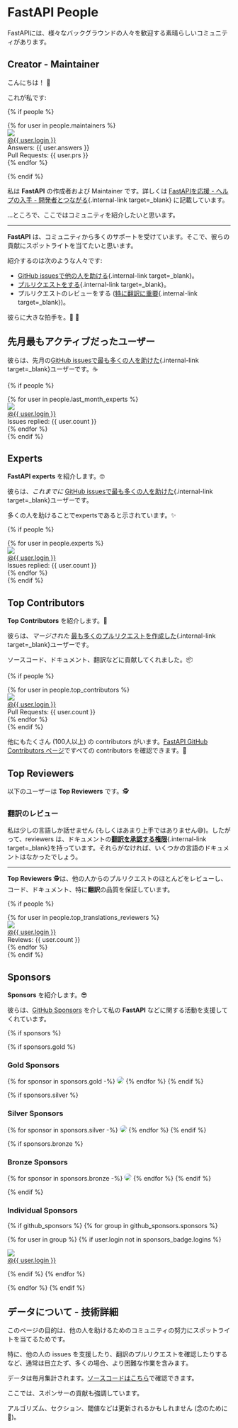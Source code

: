 # FastAPI People

FastAPIには、様々なバックグラウンドの人々を歓迎する素晴らしいコミュニティがあります。

## Creator - Maintainer

こんにちは！ 👋

これが私です:

{% if people %}
<div class="user-list user-list-center">
{% for user in people.maintainers %}

<div class="user"><a href="{{ user.url }}" target="_blank"><div class="avatar-wrapper"><img src="{{ user.avatarUrl }}"/></div><div class="title">@{{ user.login }}</div></a> <div class="count">Answers: {{ user.answers }}</div><div class="count">Pull Requests: {{ user.prs }}</div></div>
{% endfor %}

</div>

{% endif %}

私は **FastAPI** の作成者および Maintainer です。詳しくは [FastAPIを応援 - ヘルプの入手 - 開発者とつながる](help-fastapi.md#開発者とつながる){.internal-link target=_blank} に記載しています。

...ところで、ここではコミュニティを紹介したいと思います。

---

**FastAPI** は、コミュニティから多くのサポートを受けています。そこで、彼らの貢献にスポットライトを当てたいと思います。

紹介するのは次のような人々です:

* [GitHub issuesで他の人を助ける](help-fastapi.md#help-others-with-issues-in-github){.internal-link target=_blank}。
* [プルリクエストをする](help-fastapi.md#create-a-pull-request){.internal-link target=_blank}。
* プルリクエストのレビューをする ([特に翻訳に重要](contributing.md#translations){.internal-link target=_blank})。

彼らに大きな拍手を。👏 🙇

## 先月最もアクティブだったユーザー

彼らは、先月の[GitHub issuesで最も多くの人を助けた](help-fastapi.md#help-others-with-issues-in-github){.internal-link target=_blank}ユーザーです。☕

{% if people %}
<div class="user-list user-list-center">
{% for user in people.last_month_experts %}

<div class="user"><a href="{{ user.url }}" target="_blank"><div class="avatar-wrapper"><img src="{{ user.avatarUrl }}"/></div><div class="title">@{{ user.login }}</div></a> <div class="count">Issues replied: {{ user.count }}</div></div>
{% endfor %}

</div>
{% endif %}

## Experts

**FastAPI experts** を紹介します。🤓

彼らは、*これまでに* [GitHub issuesで最も多くの人を助けた](help-fastapi.md#help-others-with-issues-in-github){.internal-link target=_blank}ユーザーです。

多くの人を助けることでexpertsであると示されています。✨

{% if people %}
<div class="user-list user-list-center">
{% for user in people.experts %}

<div class="user"><a href="{{ user.url }}" target="_blank"><div class="avatar-wrapper"><img src="{{ user.avatarUrl }}"/></div><div class="title">@{{ user.login }}</div></a> <div class="count">Issues replied: {{ user.count }}</div></div>
{% endfor %}

</div>
{% endif %}

## Top Contributors

**Top Contributors** を紹介します。👷

彼らは、*マージされた* [最も多くのプルリクエストを作成した](help-fastapi.md#create-a-pull-request){.internal-link target=_blank}ユーザーです。

ソースコード、ドキュメント、翻訳などに貢献してくれました。📦

{% if people %}
<div class="user-list user-list-center">
{% for user in people.top_contributors %}

<div class="user"><a href="{{ user.url }}" target="_blank"><div class="avatar-wrapper"><img src="{{ user.avatarUrl }}"/></div><div class="title">@{{ user.login }}</div></a> <div class="count">Pull Requests: {{ user.count }}</div></div>
{% endfor %}

</div>
{% endif %}

他にもたくさん (100人以上) の contributors がいます。<a href="https://github.com/tiangolo/fastapi/graphs/contributors" class="external-link" target="_blank">FastAPI GitHub Contributors ページ</a>ですべての contributors を確認できます。👷

## Top Reviewers

以下のユーザーは **Top Reviewers** です。🕵️

### 翻訳のレビュー

私は少しの言語しか話せません (もしくはあまり上手ではありません😅)。したがって、reviewers は、ドキュメントの[**翻訳を承認する権限**](contributing.md#translations){.internal-link target=_blank}を持っています。それらがなければ、いくつかの言語のドキュメントはなかったでしょう。

---

**Top Reviewers** 🕵️は、他の人からのプルリクエストのほとんどをレビューし、コード、ドキュメント、特に**翻訳**の品質を保証しています。

{% if people %}
<div class="user-list user-list-center">
{% for user in people.top_translations_reviewers %}

<div class="user"><a href="{{ user.url }}" target="_blank"><div class="avatar-wrapper"><img src="{{ user.avatarUrl }}"/></div><div class="title">@{{ user.login }}</div></a> <div class="count">Reviews: {{ user.count }}</div></div>
{% endfor %}

</div>
{% endif %}

## Sponsors

**Sponsors** を紹介します。😎

彼らは、<a href="https://github.com/sponsors/tiangolo" class="external-link" target="_blank">GitHub Sponsors</a> を介して私の **FastAPI** などに関する活動を支援してくれています。

{% if sponsors %}

{% if sponsors.gold %}

### Gold Sponsors

{% for sponsor in sponsors.gold -%}
<a href="{{ sponsor.url }}" target="_blank" title="{{ sponsor.title }}"><img src="{{ sponsor.img }}" style="border-radius:15px"></a>
{% endfor %}
{% endif %}

{% if sponsors.silver %}

### Silver Sponsors

{% for sponsor in sponsors.silver -%}
<a href="{{ sponsor.url }}" target="_blank" title="{{ sponsor.title }}"><img src="{{ sponsor.img }}" style="border-radius:15px"></a>
{% endfor %}
{% endif %}

{% if sponsors.bronze %}

### Bronze Sponsors

{% for sponsor in sponsors.bronze -%}
<a href="{{ sponsor.url }}" target="_blank" title="{{ sponsor.title }}"><img src="{{ sponsor.img }}" style="border-radius:15px"></a>
{% endfor %}
{% endif %}

{% endif %}

### Individual Sponsors

{% if github_sponsors %}
{% for group in github_sponsors.sponsors %}

<div class="user-list user-list-center">

{% for user in group %}
{% if user.login not in sponsors_badge.logins %}

<div class="user"><a href="{{ user.url }}" target="_blank"><div class="avatar-wrapper"><img src="{{ user.avatarUrl }}"/></div><div class="title">@{{ user.login }}</div></a></div>

{% endif %}
{% endfor %}

</div>

{% endfor %}
{% endif %}

## データについて - 技術詳細

このページの目的は、他の人を助けるためのコミュニティの努力にスポットライトを当てるためです。

特に、他の人の issues を支援したり、翻訳のプルリクエストを確認したりするなど、通常は目立たず、多くの場合、より困難な作業を含みます。

データは毎月集計されます。<a href="https://github.com/tiangolo/fastapi/blob/master/.github/actions/people/app/main.py" class="external-link" target="_blank">ソースコードはこちら</a>で確認できます。

ここでは、スポンサーの貢献も強調しています。

アルゴリズム、セクション、閾値などは更新されるかもしれません (念のために 🤷)。
